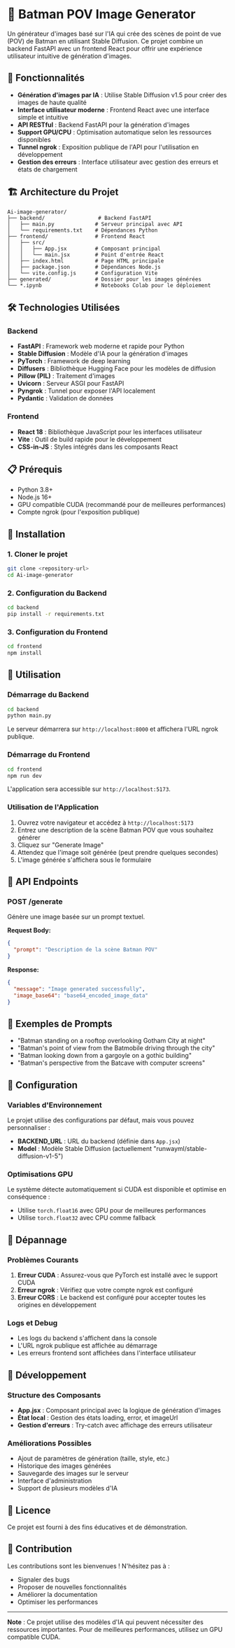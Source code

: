 # 🦇 Batman POV Image Generator

Un générateur d'images basé sur l'IA qui crée des scènes de point de vue (POV) de Batman en utilisant Stable Diffusion. Ce projet combine un backend FastAPI avec un frontend React pour offrir une expérience utilisateur intuitive de génération d'images.

## 🚀 Fonctionnalités

- **Génération d'images par IA** : Utilise Stable Diffusion v1.5 pour créer des images de haute qualité
- **Interface utilisateur moderne** : Frontend React avec une interface simple et intuitive
- **API RESTful** : Backend FastAPI pour la génération d'images
- **Support GPU/CPU** : Optimisation automatique selon les ressources disponibles
- **Tunnel ngrok** : Exposition publique de l'API pour l'utilisation en développement
- **Gestion des erreurs** : Interface utilisateur avec gestion des erreurs et états de chargement

## 🏗️ Architecture du Projet

```
Ai-image-generator/
├── backend/                 # Backend FastAPI
│   ├── main.py             # Serveur principal avec API
│   └── requirements.txt    # Dépendances Python
├── frontend/               # Frontend React
│   ├── src/
│   │   ├── App.jsx         # Composant principal
│   │   └── main.jsx        # Point d'entrée React
│   ├── index.html          # Page HTML principale
│   ├── package.json        # Dépendances Node.js
│   └── vite.config.js      # Configuration Vite
├── generated/              # Dossier pour les images générées
└── *.ipynb                 # Notebooks Colab pour le déploiement
```

## 🛠️ Technologies Utilisées

### Backend
- **FastAPI** : Framework web moderne et rapide pour Python
- **Stable Diffusion** : Modèle d'IA pour la génération d'images
- **PyTorch** : Framework de deep learning
- **Diffusers** : Bibliothèque Hugging Face pour les modèles de diffusion
- **Pillow (PIL)** : Traitement d'images
- **Uvicorn** : Serveur ASGI pour FastAPI
- **Pyngrok** : Tunnel pour exposer l'API localement
- **Pydantic** : Validation de données

### Frontend
- **React 18** : Bibliothèque JavaScript pour les interfaces utilisateur
- **Vite** : Outil de build rapide pour le développement
- **CSS-in-JS** : Styles intégrés dans les composants React

## 📋 Prérequis

- Python 3.8+
- Node.js 16+
- GPU compatible CUDA (recommandé pour de meilleures performances)
- Compte ngrok (pour l'exposition publique)

## 🔧 Installation

### 1. Cloner le projet
```bash
git clone <repository-url>
cd Ai-image-generator
```

### 2. Configuration du Backend

```bash
cd backend
pip install -r requirements.txt
```

### 3. Configuration du Frontend

```bash
cd frontend
npm install
```

## 🚀 Utilisation

### Démarrage du Backend

```bash
cd backend
python main.py
```

Le serveur démarrera sur `http://localhost:8000` et affichera l'URL ngrok publique.

### Démarrage du Frontend

```bash
cd frontend
npm run dev
```

L'application sera accessible sur `http://localhost:5173`.

### Utilisation de l'Application

1. Ouvrez votre navigateur et accédez à `http://localhost:5173`
2. Entrez une description de la scène Batman POV que vous souhaitez générer
3. Cliquez sur "Generate Image"
4. Attendez que l'image soit générée (peut prendre quelques secondes)
5. L'image générée s'affichera sous le formulaire

## 🔌 API Endpoints

### POST /generate
Génère une image basée sur un prompt textuel.

**Request Body:**
```json
{
  "prompt": "Description de la scène Batman POV"
}
```

**Response:**
```json
{
  "message": "Image generated successfully",
  "image_base64": "base64_encoded_image_data"
}
```

## 🎯 Exemples de Prompts

- "Batman standing on a rooftop overlooking Gotham City at night"
- "Batman's point of view from the Batmobile driving through the city"
- "Batman looking down from a gargoyle on a gothic building"
- "Batman's perspective from the Batcave with computer screens"

## 🔧 Configuration

### Variables d'Environnement

Le projet utilise des configurations par défaut, mais vous pouvez personnaliser :

- **BACKEND_URL** : URL du backend (définie dans `App.jsx`)
- **Model** : Modèle Stable Diffusion (actuellement "runwayml/stable-diffusion-v1-5")

### Optimisations GPU

Le système détecte automatiquement si CUDA est disponible et optimise en conséquence :
- Utilise `torch.float16` avec GPU pour de meilleures performances
- Utilise `torch.float32` avec CPU comme fallback

## 🐛 Dépannage

### Problèmes Courants

1. **Erreur CUDA** : Assurez-vous que PyTorch est installé avec le support CUDA
2. **Erreur ngrok** : Vérifiez que votre compte ngrok est configuré
3. **Erreur CORS** : Le backend est configuré pour accepter toutes les origines en développement

### Logs et Debug

- Les logs du backend s'affichent dans la console
- L'URL ngrok publique est affichée au démarrage
- Les erreurs frontend sont affichées dans l'interface utilisateur

## 📝 Développement

### Structure des Composants

- **App.jsx** : Composant principal avec la logique de génération d'images
- **État local** : Gestion des états loading, error, et imageUrl
- **Gestion d'erreurs** : Try-catch avec affichage des erreurs utilisateur

### Améliorations Possibles

- Ajout de paramètres de génération (taille, style, etc.)
- Historique des images générées
- Sauvegarde des images sur le serveur
- Interface d'administration
- Support de plusieurs modèles d'IA

## 📄 Licence

Ce projet est fourni à des fins éducatives et de démonstration.

## 🤝 Contribution

Les contributions sont les bienvenues ! N'hésitez pas à :
- Signaler des bugs
- Proposer de nouvelles fonctionnalités
- Améliorer la documentation
- Optimiser les performances

---

**Note** : Ce projet utilise des modèles d'IA qui peuvent nécessiter des ressources importantes. Pour de meilleures performances, utilisez un GPU compatible CUDA. 